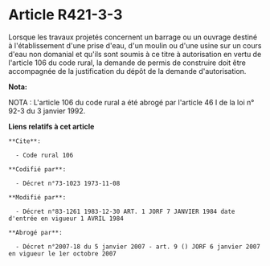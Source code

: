 # Article R421-3-3

Lorsque les travaux projetés concernent un barrage ou un ouvrage destiné à l'établissement d'une prise d'eau, d'un moulin ou
d'une usine sur un cours d'eau non domanial et qu'ils sont soumis à ce titre à autorisation en vertu de l'article 106 du code
rural, la demande de permis de construire doit être accompagnée de la justification du dépôt de la demande d'autorisation.

**Nota:**

NOTA : L'article 106 du code rural a été abrogé par l'article 46 I de la loi n° 92-3 du 3 janvier 1992.

**Liens relatifs à cet article**

	**Cite**:

	  - Code rural 106

	**Codifié par**:

	  - Décret n°73-1023 1973-11-08

	**Modifié par**:

	  - Décret n°83-1261 1983-12-30 ART. 1 JORF 7 JANVIER 1984 date d'entrée en vigueur 1 AVRIL 1984

	**Abrogé par**:

	  - Décret n°2007-18 du 5 janvier 2007 - art. 9 () JORF 6 janvier 2007 en vigueur le 1er octobre 2007
